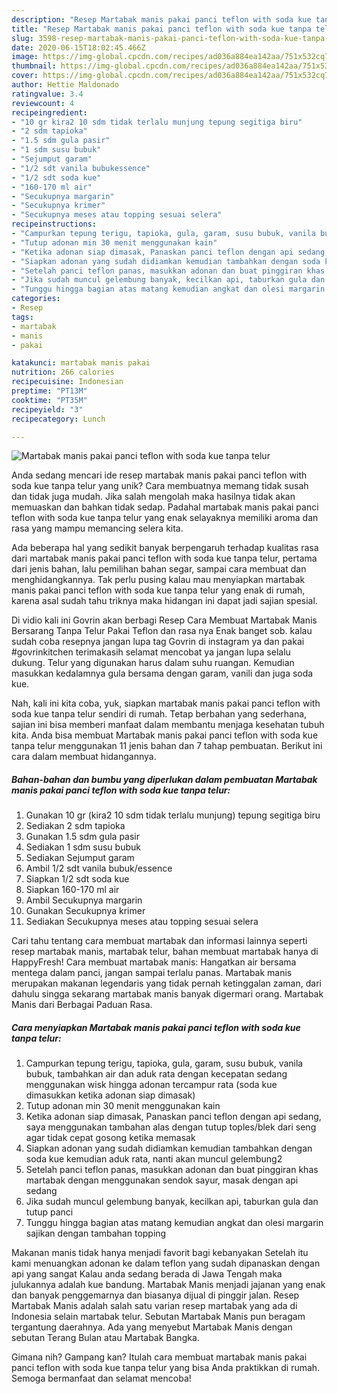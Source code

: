 ```yaml
---
description: "Resep Martabak manis pakai panci teflon with soda kue tanpa telur yang Lezat"
title: "Resep Martabak manis pakai panci teflon with soda kue tanpa telur yang Lezat"
slug: 3598-resep-martabak-manis-pakai-panci-teflon-with-soda-kue-tanpa-telur-yang-lezat
date: 2020-06-15T18:02:45.466Z
image: https://img-global.cpcdn.com/recipes/ad036a884ea142aa/751x532cq70/martabak-manis-pakai-panci-teflon-with-soda-kue-tanpa-telur-foto-resep-utama.jpg
thumbnail: https://img-global.cpcdn.com/recipes/ad036a884ea142aa/751x532cq70/martabak-manis-pakai-panci-teflon-with-soda-kue-tanpa-telur-foto-resep-utama.jpg
cover: https://img-global.cpcdn.com/recipes/ad036a884ea142aa/751x532cq70/martabak-manis-pakai-panci-teflon-with-soda-kue-tanpa-telur-foto-resep-utama.jpg
author: Hettie Maldonado
ratingvalue: 3.4
reviewcount: 4
recipeingredient:
- "10 gr kira2 10 sdm tidak terlalu munjung tepung segitiga biru"
- "2 sdm tapioka"
- "1.5 sdm gula pasir"
- "1 sdm susu bubuk"
- "Sejumput garam"
- "1/2 sdt vanila bubukessence"
- "1/2 sdt soda kue"
- "160-170 ml air"
- "Secukupnya margarin"
- "Secukupnya krimer"
- "Secukupnya meses atau topping sesuai selera"
recipeinstructions:
- "Campurkan tepung terigu, tapioka, gula, garam, susu bubuk, vanila bubuk, tambahkan air dan aduk rata dengan kecepatan sedang menggunakan wisk hingga adonan tercampur rata (soda kue dimasukkan ketika adonan siap dimasak)"
- "Tutup adonan min 30 menit menggunakan kain"
- "Ketika adonan siap dimasak, Panaskan panci teflon dengan api sedang, saya menggunakan tambahan alas dengan tutup toples/blek dari seng agar tidak cepat gosong ketika memasak"
- "Siapkan adonan yang sudah didiamkan kemudian tambahkan dengan soda kue kemudian aduk rata, nanti akan muncul gelembung2"
- "Setelah panci teflon panas, masukkan adonan dan buat pinggiran khas martabak dengan menggunakan sendok sayur, masak dengan api sedang"
- "Jika sudah muncul gelembung banyak, kecilkan api, taburkan gula dan tutup panci"
- "Tunggu hingga bagian atas matang kemudian angkat dan olesi margarin sajikan dengan tambahan topping"
categories:
- Resep
tags:
- martabak
- manis
- pakai

katakunci: martabak manis pakai 
nutrition: 266 calories
recipecuisine: Indonesian
preptime: "PT13M"
cooktime: "PT35M"
recipeyield: "3"
recipecategory: Lunch

---
```



![Martabak manis pakai panci teflon with soda kue tanpa telur](https://img-global.cpcdn.com/recipes/ad036a884ea142aa/751x532cq70/martabak-manis-pakai-panci-teflon-with-soda-kue-tanpa-telur-foto-resep-utama.jpg)

Anda sedang mencari ide resep martabak manis pakai panci teflon with soda kue tanpa telur yang unik? Cara membuatnya memang tidak susah dan tidak juga mudah. Jika salah mengolah maka hasilnya tidak akan memuaskan dan bahkan tidak sedap. Padahal martabak manis pakai panci teflon with soda kue tanpa telur yang enak selayaknya memiliki aroma dan rasa yang mampu memancing selera kita.

Ada beberapa hal yang sedikit banyak berpengaruh terhadap kualitas rasa dari martabak manis pakai panci teflon with soda kue tanpa telur, pertama dari jenis bahan, lalu pemilihan bahan segar, sampai cara membuat dan menghidangkannya. Tak perlu pusing kalau mau menyiapkan martabak manis pakai panci teflon with soda kue tanpa telur yang enak di rumah, karena asal sudah tahu triknya maka hidangan ini dapat jadi sajian spesial.

Di vidio kali ini Govrin akan berbagi Resep Cara Membuat Martabak Manis Bersarang Tanpa Telur Pakai Teflon dan rasa nya Enak banget sob. kalau sudah coba resepnya jangan lupa tag Govrin di instagram ya dan pakai #govrinkitchen terimakasih selamat mencobat ya jangan lupa selalu dukung. Telur yang digunakan harus dalam suhu ruangan. Kemudian masukkan kedalamnya gula bersama dengan garam, vanili dan juga soda kue.


Nah, kali ini kita coba, yuk, siapkan martabak manis pakai panci teflon with soda kue tanpa telur sendiri di rumah. Tetap berbahan yang sederhana, sajian ini bisa memberi manfaat dalam membantu menjaga kesehatan tubuh kita. Anda bisa membuat Martabak manis pakai panci teflon with soda kue tanpa telur menggunakan 11 jenis bahan dan 7 tahap pembuatan. Berikut ini cara dalam membuat hidangannya.

<!--inarticleads1-->

##### Bahan-bahan dan bumbu yang diperlukan dalam pembuatan Martabak manis pakai panci teflon with soda kue tanpa telur:

1. Gunakan 10 gr (kira2 10 sdm tidak terlalu munjung) tepung segitiga biru
1. Sediakan 2 sdm tapioka
1. Gunakan 1.5 sdm gula pasir
1. Sediakan 1 sdm susu bubuk
1. Sediakan Sejumput garam
1. Ambil 1/2 sdt vanila bubuk/essence
1. Siapkan 1/2 sdt soda kue
1. Siapkan 160-170 ml air
1. Ambil Secukupnya margarin
1. Gunakan Secukupnya krimer
1. Sediakan Secukupnya meses atau topping sesuai selera


Cari tahu tentang cara membuat martabak dan informasi lainnya seperti resep martabak manis, martabak telur, bahan membuat martabak hanya di HappyFresh! Cara membuat martabak manis: Hangatkan air bersama mentega dalam panci, jangan sampai terlalu panas. Martabak manis merupakan makanan legendaris yang tidak pernah ketinggalan zaman, dari dahulu singga sekarang martabak manis banyak digermari orang. Martabak Manis dari Berbagai Paduan Rasa. 

<!--inarticleads2-->

##### Cara menyiapkan Martabak manis pakai panci teflon with soda kue tanpa telur:

1. Campurkan tepung terigu, tapioka, gula, garam, susu bubuk, vanila bubuk, tambahkan air dan aduk rata dengan kecepatan sedang menggunakan wisk hingga adonan tercampur rata (soda kue dimasukkan ketika adonan siap dimasak)
1. Tutup adonan min 30 menit menggunakan kain
1. Ketika adonan siap dimasak, Panaskan panci teflon dengan api sedang, saya menggunakan tambahan alas dengan tutup toples/blek dari seng agar tidak cepat gosong ketika memasak
1. Siapkan adonan yang sudah didiamkan kemudian tambahkan dengan soda kue kemudian aduk rata, nanti akan muncul gelembung2
1. Setelah panci teflon panas, masukkan adonan dan buat pinggiran khas martabak dengan menggunakan sendok sayur, masak dengan api sedang
1. Jika sudah muncul gelembung banyak, kecilkan api, taburkan gula dan tutup panci
1. Tunggu hingga bagian atas matang kemudian angkat dan olesi margarin sajikan dengan tambahan topping


Makanan manis tidak hanya menjadi favorit bagi kebanyakan Setelah itu kami menuangkan adonan ke dalam teflon yang sudah dipanaskan dengan api yang sangat Kalau anda sedang berada di Jawa Tengah maka julukannya adalah kue bandung. Martabak Manis menjadi jajanan yang enak dan banyak penggemarnya dan biasanya dijual di pinggir jalan. Resep Martabak Manis adalah salah satu varian resep martabak yang ada di Indonesia selain martabak telur. Sebutan Martabak Manis pun beragam tergantung daerahnya. Ada yang menyebut Martabak Manis dengan sebutan Terang Bulan atau Martabak Bangka. 

Gimana nih? Gampang kan? Itulah cara membuat martabak manis pakai panci teflon with soda kue tanpa telur yang bisa Anda praktikkan di rumah. Semoga bermanfaat dan selamat mencoba!
